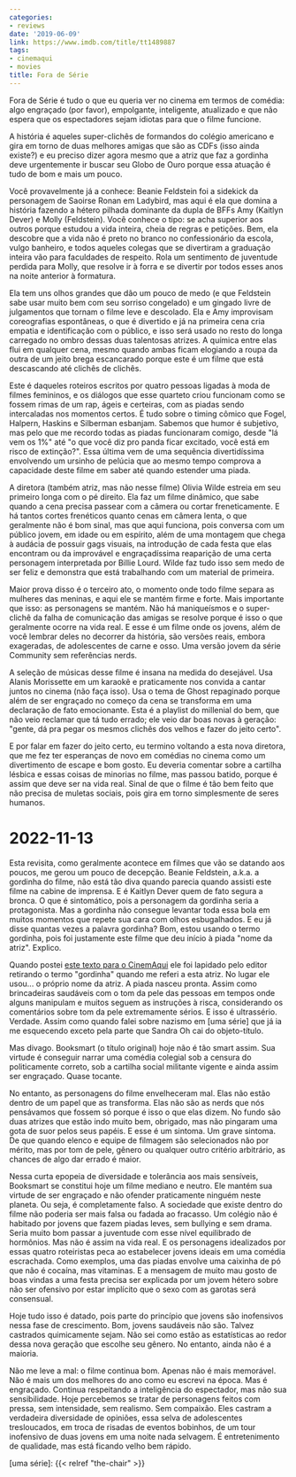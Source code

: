 ```yaml
---
categories:
- reviews
date: '2019-06-09'
link: https://www.imdb.com/title/tt1489887
tags:
- cinemaqui
- movies
title: Fora de Série
---
```


Fora de Série é tudo o que eu queria ver no cinema em termos de comédia: algo engraçado (por favor), empolgante, inteligente, atualizado e que não espera que os espectadores sejam idiotas para que o filme funcione.

A história é aqueles super-clichês de formandos do colégio americano e gira em torno de duas melhores amigas que são as CDFs (isso ainda existe?) e eu preciso dizer agora mesmo que a atriz que faz a gordinha deve urgentemente ir buscar seu Globo de Ouro porque essa atuação é tudo de bom e mais um pouco.

Você provavelmente já a conhece: Beanie Feldstein foi a sidekick da personagem de Saoirse Ronan em Ladybird, mas aqui é ela que domina a história fazendo a hétero pilhada dominante da dupla de BFFs Amy (Kaitlyn Dever) e Molly (Feldstein). Você conhece o tipo: se acha superior aos outros porque estudou a vida inteira, cheia de regras e petições. Bem, ela descobre que a vida não é preto no branco no confessionário da escola, vulgo banheiro, e todos aqueles colegas que se divertiram a graduação inteira vão para faculdades de respeito. Rola um sentimento de juventude perdida para Molly, que resolve ir à forra e se divertir por todos esses anos na noite anterior à formatura.

Ela tem uns olhos grandes que dão um pouco de medo (e que Feldstein sabe usar muito bem com seu sorriso congelado) e um gingado livre de julgamentos que tornam o filme leve e descolado. Ela e Amy improvisam coreografias espontâneas, o que é divertido e já na primeira cena cria empatia e identificação com o público, e isso será usado no resto do longa carregado no ombro dessas duas talentosas atrizes. A química entre elas flui em qualquer cena, mesmo quando ambas ficam elogiando a roupa da outra de um jeito brega escancarado porque este é um filme que está descascando até clichês de clichês.

Este é daqueles roteiros escritos por quatro pessoas ligadas à moda de filmes femininos, e os diálogos que esse quarteto criou funcionam como se fossem rimas de um rap, ágeis e certeiras, com as piadas sendo intercaladas nos momentos certos. É tudo sobre o timing cômico que Fogel, Halpern, Haskins e Silberman esbanjam. Sabemos que humor é subjetivo, mas pelo que me recordo todas as piadas funcionaram comigo, desde "lá vem os 1%" até "o que você diz pro panda ficar excitado, você está em risco de extinção?". Essa última vem de uma sequência divertidíssima envolvendo um ursinho de pelúcia que ao mesmo tempo comprova a capacidade deste filme em saber até quando estender uma piada.

A diretora (também atriz, mas não nesse filme) Olivia Wilde estreia em seu primeiro longa com o pé direito. Ela faz um filme dinâmico, que sabe quando a cena precisa passear com a câmera ou cortar freneticamente. E há tantos cortes frenéticos quanto cenas em câmera lenta, o que geralmente não é bom sinal, mas que aqui funciona, pois conversa com um público jovem, em idade ou em espírito, além de uma montagem que chega à audácia de possuir gags visuais, na introdução de cada festa que elas encontram ou da improvável e engraçadíssima reaparição de uma certa personagem interpretada por Billie Lourd. Wilde faz tudo isso sem medo de ser feliz e demonstra que está trabalhando com um material de primeira.

Maior prova disso é o terceiro ato, o momento onde todo filme separa as mulheres das meninas, e aqui ele se mantém firme e forte. Mais importante que isso: as personagens se mantém. Não há maniqueísmos e o super-clichê da falha de comunicação das amigas se resolve porque é isso o que geralmente ocorre na vida real. E esse é um filme onde os jovens, além de você lembrar deles no decorrer da história, são versões reais, embora exageradas, de adolescentes de carne e osso. Uma versão jovem da série Community sem referências nerds.

A seleção de músicas desse filme é insana na medida do desejável. Usa Alanis Morissette em um karaokê e praticamente nos convida a cantar juntos no cinema (não faça isso). Usa o tema de Ghost repaginado porque além de ser engraçado no começo da cena se transforma em uma declaração de fato emocionante. Esta é a playlist do millenial do bem, que não veio reclamar que tá tudo errado; ele veio dar boas novas à geração: "gente, dá pra pegar os mesmos clichês dos velhos e fazer do jeito certo".

E por falar em fazer do jeito certo, eu termino voltando a esta nova diretora, que me fez ter esperanças de novo em comédias no cinema como um divertimento de escape e bom gosto. Eu deveria comentar sobre a cartilha lésbica e essas coisas de minorias no filme, mas passou batido, porque é assim que deve ser na vida real. Sinal de que o filme é tão bem feito que não precisa de muletas sociais, pois gira em torno simplesmente de seres humanos.

# 2022-11-13

Esta revisita, como geralmente acontece em filmes que vão se datando aos poucos, me gerou um pouco de decepção. Beanie Feldstein, a.k.a. a gordinha do filme, não está tão diva quando parecia quando assisti este filme na cabine de imprensa. E é Kaitlyn Dever quem de fato segura a bronca. O que é sintomático, pois a personagem da gordinha seria a protagonista. Mas a gordinha não consegue levantar toda essa bola em muitos momentos que repete sua cara com olhos esbugalhados. E eu já disse quantas vezes a palavra gordinha? Bom, estou usando o termo gordinha, pois foi justamente este filme que deu início à piada "nome da atriz". Explico.

Quando postei [este texto para o CinemAqui](https://cinemaqui.com.br/fora-de-serie/) ele foi lapidado pelo editor retirando o termo "gordinha" quando me referi a esta atriz. No lugar ele usou... o próprio nome da atriz. A piada nasceu pronta. Assim como brincadeiras saudáveis com o tom da pele das pessoas em tempos onde alguns manipulam e muitos seguem as instruções à risca, considerando os comentários sobre tom da pele extremamente sérios. E isso é ultrassério. Verdade. Assim como quando falei sobre nazismo em [uma série] que já ia me esquecendo exceto pela parte que Sandra Oh cai do objeto-título.

Mas divago. Booksmart (o título original) hoje não é tão smart assim. Sua virtude é conseguir narrar uma comédia colegial sob a censura do politicamente correto, sob a cartilha social militante vigente e ainda assim ser engraçado. Quase tocante.

No entanto, as personagens do filme envelheceram mal. Elas não estão dentro de um papel que as transforma. Elas não são as nerds que nós pensávamos que fossem só porque é isso o que elas dizem. No fundo são duas atrizes que estão indo muito bem, obrigado, mas não pingaram uma gota de suor pelos seus papéis. E esse é um sintoma. Um grave sintoma. De que quando elenco e equipe de filmagem são selecionados não por mérito, mas por tom de pele, gênero ou qualquer outro critério arbitrário, as chances de algo dar errado é maior.

Nessa curta epopeia de diversidade e tolerância aos mais sensíveis, Booksmart se constitui hoje um filme mediano e neutro. Ele mantém sua virtude de ser engraçado e não ofender praticamente ninguém neste planeta. Ou seja, é completamente falso. A sociedade que existe dentro do filme não poderia ser mais falsa ou fadada ao fracasso. Um colégio não é habitado por jovens que fazem piadas leves, sem bullying e sem drama. Seria muito bom passar a juventude com esse nível equilibrado de hormônios. Mas não é assim na vida real. E os personagens idealizados por essas quatro roteiristas peca ao estabelecer jovens ideais em uma comédia escrachada. Como exemplos, uma das piadas envolve uma caixinha de pó que não é cocaína, mas vitaminas. E a mensagem de muito mau gosto de boas vindas a uma festa precisa ser explicada por um jovem hétero sobre não ser ofensivo por estar implícito que o sexo com as garotas será consensual.

Hoje tudo isso é datado, pois parte do princípio que jovens são inofensivos nessa fase de crescimento. Bom, jovens saudáveis não são. Talvez castrados quimicamente sejam. Não sei como estão as estatísticas ao redor dessa nova geração que escolhe seu gênero. No entanto, ainda não é a maioria.

Não me leve a mal: o filme continua bom. Apenas não é mais memorável. Não é mais um dos melhores do ano como eu escrevi na época. Mas é engraçado. Continua respeitando a inteligência do espectador, mas não sua sensibilidade. Hoje percebemos se tratar de personagens feitos com pressa, sem intensidade, sem realismo. Sem compaixão. Eles castram a verdadeira diversidade de opiniões, essa selva de adolescentes tresloucados, em troca de risadas de eventos bobinhos, de um tour inofensivo de duas jovens em uma noite nada selvagem. É entretenimento de qualidade, mas está ficando velho bem rápido.

[uma série]: {{< relref "the-chair" >}}